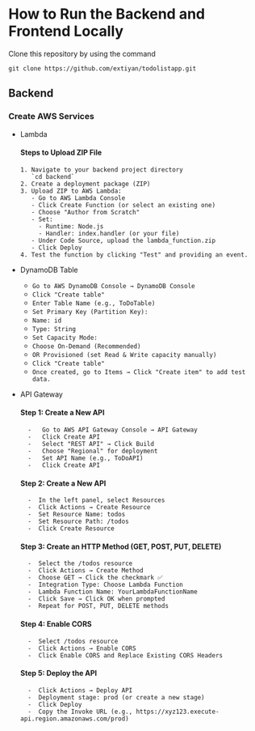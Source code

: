 # How to Run the Backend and Frontend Locally

Clone this repository by using the command

`git clone https://github.com/extiyan/todolistapp.git`

## Backend

### Create AWS Services
- Lambda
  #### Steps to Upload ZIP File
      1. Navigate to your backend project directory
         `cd backend`
      2. Create a deployment package (ZIP)
      3. Upload ZIP to AWS Lambda:
         - Go to AWS Lambda Console
         - Click Create Function (or select an existing one)
         - Choose "Author from Scratch"
         - Set:
           - Runtime: Node.js
           - Handler: index.handler (or your file)
         - Under Code Source, upload the lambda_function.zip
         - Click Deploy
      4. Test the function by clicking "Test" and providing an event.

- DynamoDB Table

  - `Go to AWS DynamoDB Console → DynamoDB Console`
  - `Click "Create table"`
  - `Enter Table Name (e.g., ToDoTable)`
  - `Set Primary Key (Partition Key):`
  - `Name: id`
  - `Type: String`
  - `Set Capacity Mode:`
  - `Choose On-Demand (Recommended)`
  - `OR Provisioned (set Read & Write capacity manually)`
  - `Click "Create table"`
  - `Once created, go to Items → Click "Create item" to add test data.`

- API Gateway

  #### Step 1: Create a New API

        -   Go to AWS API Gateway Console → API Gateway
        -   Click Create API
        -   Select "REST API" → Click Build
        -   Choose "Regional" for deployment
        -   Set API Name (e.g., ToDoAPI)
        -   Click Create API
  
  #### Step 2: Create a New API

        -  In the left panel, select Resources
        -  Click Actions → Create Resource
        -  Set Resource Name: todos
        -  Set Resource Path: /todos
        -  Click Create Resource

  #### Step 3: Create an HTTP Method (GET, POST, PUT, DELETE)

        -  Select the /todos resource
        -  Click Actions → Create Method
        -  Choose GET → Click the checkmark ✅
        -  Integration Type: Choose Lambda Function
        -  Lambda Function Name: YourLambdaFunctionName
        -  Click Save → Click OK when prompted
        -  Repeat for POST, PUT, DELETE methods

   #### Step 4: Enable CORS
        -  Select /todos resource
        -  Click Actions → Enable CORS
        -  Click Enable CORS and Replace Existing CORS Headers

   #### Step 5: Deploy the API
        -  Click Actions → Deploy API
        -  Deployment stage: prod (or create a new stage)
        -  Click Deploy
        -  Copy the Invoke URL (e.g., https://xyz123.execute-api.region.amazonaws.com/prod)
